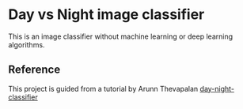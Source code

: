 # Day vs Night image classifier
This is an image classifier without machine learning or deep learning algorithms.
## Reference
This project is guided from a tutorial by Arunn Thevapalan [day-night-classifier](https://github.com/arunnthevapalan/day-night-classifier)
